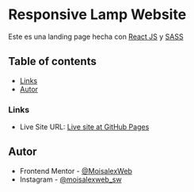 # Responsive Lamp Website

Este es una landing page hecha con [React JS](https://react.dev/) y [SASS](https://sass-lang.com/)

## Table of contents

- [Links](#links)
- [Autor](#autor)

### Links

- Live Site URL: [Live site at GitHub Pages](https://moisalexweb.github.io/lamp-website/)

## Autor

- Frontend Mentor - [@MoisalexWeb](https://www.frontendmentor.io/profile/moisalexweb)
- Instagram - [@moisalexweb_sw](https://www.instagram.com/moisalexweb_sw/)
